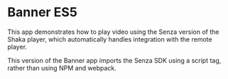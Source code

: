 # Banner ES5

This app demonstrates how to play video using the Senza version of the Shaka player, which automatically handles integration with the remote player.

This version of the Banner app imports the Senza SDK using a script tag, rather than using NPM and webpack.